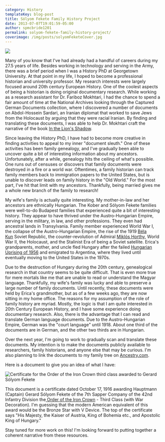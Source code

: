 ```yaml
---
category: History
templateKey: blog-post
title: Sólyom Fekete Family History Project
date: 2013-07-07T19:01:59-05:00 
author: spmcbride1201
permalink: solyom-fekete-family-history-project/
coverimage: /img/posts/solyomFeketeCover.jpg
---
```


![](/img/posts/solyomFeketeCover.jpg)

Many of you know that I've had already had a handful of careers during my 27.5 years of life. Besides working in technology and serving in the Army, there was a brief period when I was a History PhD at Georgetown University. At that point in my life, I hoped to become a professional historian and university professor. My research interests were largely focused around 20th century European History. One of the coolest aspects of being a historian is doing original documentary research. While working as a research assistant for Dr. Fariboz Mokhtari, I had the chance to spend a fair amount of time at the National Archives looking through the Captured German Documents collection, where I discovered a number of documents on Abdol-Hossein Sardari, an Iranian diplomat that worked to save Jews from the Holocaust by arguing that they were racial Iranian. By finding and translating these documents, I was able to help Dr. Mokhtari craft the narrative of the book <a href="In the Lion's Shadow: The Iranian Schindler and His Homeland in the Second World War" target="_blank">In the Lion's Shadow</a>.

Since leaving the History PhD, I have had to become more creative in finding activities to appeal to my inner "document sleuth." One of these activities has been family genealogy, and I've gradually been able to uncover quite a bit of interesting information about my ancestors. Unfortunately, after a while, genealogy hits the ceiling of what's possible. One runs out of censuses or discovers that family documents were destroyed in a fire or a world war. Oftentimes, a family historian can track family members back to immigration papers to the United States, but is unable to discover leads on family history in the "Old World." For the most part, I've hit that limit with my ancestors. Thankfully, being married gives me a whole new branch of the family to research!

My wife's family is actually quite interesting. My mother-in-law and her ancestors are ethnically Hungarian. The Kober and Sólyom Fekete families were well-to-do Budapest families that experienced quite a bit of interesting history. They appear to have thrived under the Austro-Hungarian Empire, serving in the military, in law, and other professions. They even had ancestral lands in Transylvania. Family member experienced World War I, the collapse of the Austro-Hungarian Empire, the rise of the 1919 <a title="Béla Kun" href="https://en.wikipedia.org/wiki/B%C3%A9la_Kun">Béla Kun</a> Soviet Republic, the counter-revolution of Admiral <a title="Miklós Horthy" href="https://en.wikipedia.org/wiki/Mikl%C3%B3s_Horthy">Miklós Horthy</a>, World War II, the Holocaust, and the Stalinist Era of being a Soviet satellite. Erica's grandparents, mother, and uncle fled Hungary after the failed <a href="https://en.wikipedia.org/wiki/Hungarian_Revolution_of_1956">Hungarian Uprising of 1956</a> and emigrated to Argentina, where they lived until eventually moving to the United States in the 1970s.

Due to the destruction of Hungary during the 20th century, genealogical research in that country seems to be quite difficult. That is even more true for mere mortals like me that are unable to read or understand the Magyar language. Thankfully, my wife's family was lucky and able to preserve a large number of family documents. Until recently, these documents were held by Erica's grandmother, but as of a few weeks ago, they are now sitting in my home office. The reasons for my assumption of the role of family history are myriad. Mostly, the logic is that I am quite interested in 20th Century European History, and I have some experience doing documentary research. Also, there is the advantage that I can read and translate German language documents. Due to the Austro-Hungarian Empire, German was the "court language" until 1918. About one third of the documents are in German, and the other two thirds are in Hungarian.

Over the next year, I'm going to work to gradually scan and translate these documents. My intention is to make the documents publicly available to researchers, family historians, and anyone else that may be curious. I'm also planning to link the documents to my family tree on <a href="http://www.ancestry.com" target="_blank">Ancestry.com</a>.

Here is a document to give you an idea of what I have:

![Certificate for the Order of the Iron Crown third class awarded to Gerard Sólyom Fekete](/img/posts/2013-07-07-12.42.46.jpg)

This document is a certificate dated October 17, 1916 awarding Hauptmann (Captain) Gerard Sólyom Fekete of the 7th Sapper Company of the 42nd Infantry Division the<a href="http://en.wikipedia.org/wiki/Order_of_the_Iron_Crown" target="_blank"> Order of the Iron Crown</a> - Third Class (with War Decoration). I'm guessing that the modern American equivalent of this award would be the Bronze Star with V Device. The top of the certificate says "His Majesty, the Kaiser of Austria, King of Bohemia etc., and Apostolic King of Hungary."

Stay tuned for more work on this! I'm looking forward to putting together a coherent narrative from these resources.
